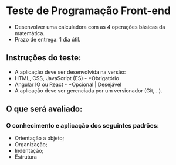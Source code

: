 # Teste de Programação Front-end
 - Desenvolver uma calculadora com as 4 operações básicas da matemática.
 - Prazo de entrega: 1 dia útil.

## Instruções do teste:

 - A aplicação deve ser desenvolvida na versão:
 - HTML, CSS, JavaScript (ES) - *Obrigatório
 - Angular IO ou React - *Opcional | Desejável
 - A aplicação deve ser gerenciada por um versionador (Git,...).

## O que será avaliado:

### O conhecimento e aplicação dos seguintes padrões:
 - Orientação a objeto;
 - Organização;
 - Indentação;
 - Estrutura
